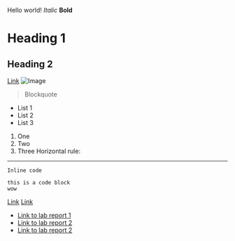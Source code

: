 Hello world!
*Italic*
**Bold**
# Heading 1
## Heading 2
[Link](https://www.google.com/)
![Image](https://hips.hearstapps.com/hmg-prod.s3.amazonaws.com/images/dog-puppy-on-garden-royalty-free-image-1586966191.jpg)
> Blockquote
* List 1
* List 2
* List 3
1. One
2. Two
3. Three
Horizontal rule:
---
`Inline code`
```
this is a code block
wow
```
>
[Link](lab-report-1-week-2.html)
[Link](https://pranay-jha.github.io/cse15l-lab-reports/lab-report-1-week-2.html)

* [Link to lab report 1](https://pranay-jha.github.io/cse15l-lab-reports/report_1/lab-report-1-week-2.html)
* [Link to lab report 2](https://pranay-jha.github.io/cse15l-lab-reports/report_2/lab-report-2-week-4.html)
* [Link to lab report 2](https://pranay-jha.github.io/cse15l-lab-reports/report_3/lab-report-3-week-6.html)
